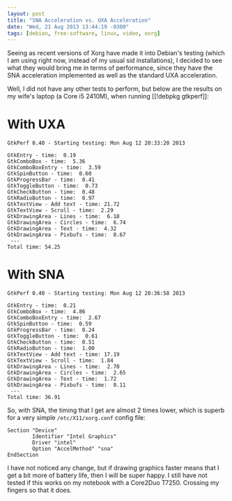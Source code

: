 ```yaml
---
layout: post
title: "SNA Acceleration vs. UXA Acceleration"
date: "Wed, 21 Aug 2013 13:44:19 -0300"
tags: [debian, free-software, linux, video, xorg]
---
```


Seeing as recent versions of Xorg have made it into Debian's testing (which
I am using right now, instead of my usual sid installations), I decided to
see what they would bring me in terms of performance, since they have the
SNA acceleration implemented as well as the standard UXA acceleration.

Well, I did not have any other tests to perform, but below are the results
on my wife's laptop (a Core i5 2410M), when running [[!debpkg gtkperf]]:

# With UXA

    GtkPerf 0.40 - Starting testing: Mon Aug 12 20:33:20 2013

    GtkEntry - time:  0.19
    GtkComboBox - time:  5.36
    GtkComboBoxEntry - time:  3.59
    GtkSpinButton - time:  0.60
    GtkProgressBar - time:  0.41
    GtkToggleButton - time:  0.73
    GtkCheckButton - time:  0.48
    GtkRadioButton - time:  0.97
    GtkTextView - Add text - time: 21.72
    GtkTextView - Scroll - time:  2.29
    GtkDrawingArea - Lines - time:  6.18
    GtkDrawingArea - Circles - time:  6.74
    GtkDrawingArea - Text - time:  4.32
    GtkDrawingArea - Pixbufs - time:  0.67
     ---
    Total time: 54.25

# With SNA

    GtkPerf 0.40 - Starting testing: Mon Aug 12 20:36:58 2013

    GtkEntry - time:  0.21
    GtkComboBox - time:  4.86
    GtkComboBoxEntry - time:  2.67
    GtkSpinButton - time:  0.59
    GtkProgressBar - time:  0.24
    GtkToggleButton - time:  0.61
    GtkCheckButton - time:  0.51
    GtkRadioButton - time:  1.00
    GtkTextView - Add text - time: 17.19
    GtkTextView - Scroll - time:  1.84
    GtkDrawingArea - Lines - time:  2.70
    GtkDrawingArea - Circles - time:  2.65
    GtkDrawingArea - Text - time:  1.72
    GtkDrawingArea - Pixbufs - time:  0.11
     ---
    Total time: 36.91

So, with SNA, the timing that I get are almost 2 times lower, which is
superb for a very simple `/etc/X11/xorg.conf` config file:

    Section "Device"
            Identifier "Intel Graphics"
            Driver "intel"
            Option "AccelMethod" "sna"
    EndSection

I have not noticed any change, but if drawing graphics faster means that I
get a bit more of battery life, then I will be super happy. I still have not
tested if this works on my notebook with a Core2Duo T7250. Crossing my
fingers so that it does.


